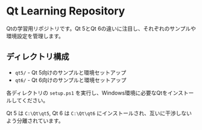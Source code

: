 # Qt Learning Repository

Qtの学習用リポジトリです。Qt 5とQt 6の違いに注目し、それぞれのサンプルや環境設定を管理します。

## ディレクトリ構成

- `qt5/` - Qt 5向けのサンプルと環境セットアップ
- `qt6/` - Qt 6向けのサンプルと環境セットアップ

各ディレクトリの `setup.ps1` を実行し、Windows環境に必要なQtをインストールしてください。

Qt 5 は `C:\Qt\qt5`, Qt 6 は `C:\Qt\qt6` にインストールされ、互いに干渉しないよう分離されています。
